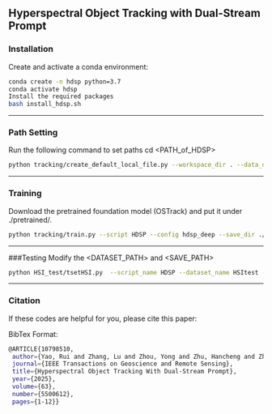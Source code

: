 ## Hyperspectral Object Tracking with Dual-Stream Prompt

### Installation

Create and activate a conda environment:
 ```bash
conda create -n hdsp python=3.7
conda activate hdsp
Install the required packages
bash install_hdsp.sh
 ```
***

### Path Setting
Run the following command to set paths
cd <PATH_of_HDSP>
 ```bash
python tracking/create_default_local_file.py --workspace_dir . --data_dir ./data --save_dir ./output
 ```
***

### Training
Download the pretrained foundation model (OSTrack) and put it under ./pretrained/.
 ```bash
python tracking/train.py --script HDSP --config hdsp_deep --save_dir ./output --mode multiple --nproc_per_node 2
 ```

***

###Testing
Modify the <DATASET_PATH> and <SAVE_PATH>
 ```bash
python HSI_test/tsetHSI.py  --script_name HDSP --dataset_name HSItest --yaml_name hdsp_deep
 ```

***

### Citation
If these codes are helpful for you, please cite this paper:

BibTex Format:
 ```bash
@ARTICLE{10798510,
  author={Yao, Rui and Zhang, Lu and Zhou, Yong and Zhu, Hancheng and Zhao, Jiaqi and Shao, Zhiwen},
  journal={IEEE Transactions on Geoscience and Remote Sensing}, 
  title={Hyperspectral Object Tracking With Dual-Stream Prompt}, 
  year={2025},
  volume={63},
  number={5500612},
  pages={1-12}}
 ```

